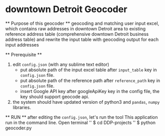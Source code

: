 # downtown Detroit Geocoder

** Purpose of this geocoder **
geocoding and matching user input excel, which contains raw addresses in downtown Detroit area to existing reference address table (comprehensive downtown Detroit business address table) and rewrite the input table with geocoding output for each input addresses

** Prerequisite **
  1. edit `config.json` (with any sublime text editor)
      - put absolute path of the input excel table after `input_table` key in `config.json` file.
      - put absolute path of the reference path after `reference_path` key in `config.json` file.
      - insert Google API key after googleApiKey key in the config file, the key should support geocode api.
  2. the system should have updated version of python3 and `pandas`, `numpy` libraries.

** RUN **
after editing the `config.json`, let's run the tool
This application run in the command line. Open terminal
'' $ cd DDP-projects
'' $ python geocoder.py
